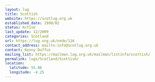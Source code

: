 ```yaml
---
layout: lug
title: Scottish
website: https://scotlug.org.uk
established_date: 1998/02
status: Active
last_update: 12/2009
categories: Scotland
url: https://lug.org.uk/node/116
contact_address: mailto:info@scotlug.org.uk
contact: Kenny Duffus
mailing_list: https://mailman.lug.org.uk/mailman/listinfo/scottish/
permalink: lugs/Scotland/Scottish/
location:
  latitude: 55.86
  longitude: -4.25
---
```

